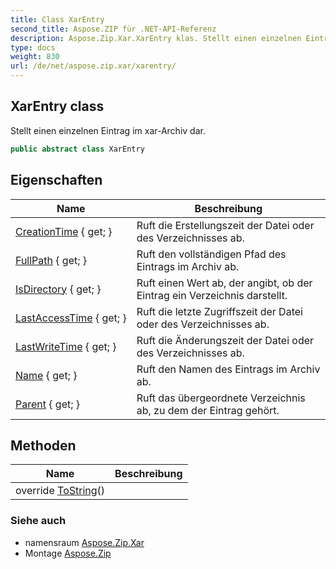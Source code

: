 ```yaml
---
title: Class XarEntry
second_title: Aspose.ZIP für .NET-API-Referenz
description: Aspose.Zip.Xar.XarEntry klas. Stellt einen einzelnen Eintrag im xarArchiv dar.
type: docs
weight: 830
url: /de/net/aspose.zip.xar/xarentry/
---
```

## XarEntry class

Stellt einen einzelnen Eintrag im xar-Archiv dar.

```csharp
public abstract class XarEntry
```

## Eigenschaften

| Name | Beschreibung |
| --- | --- |
| [CreationTime](../../aspose.zip.xar/xarentry/creationtime/) { get; } | Ruft die Erstellungszeit der Datei oder des Verzeichnisses ab. |
| [FullPath](../../aspose.zip.xar/xarentry/fullpath/) { get; } | Ruft den vollständigen Pfad des Eintrags im Archiv ab. |
| [IsDirectory](../../aspose.zip.xar/xarentry/isdirectory/) { get; } | Ruft einen Wert ab, der angibt, ob der Eintrag ein Verzeichnis darstellt. |
| [LastAccessTime](../../aspose.zip.xar/xarentry/lastaccesstime/) { get; } | Ruft die letzte Zugriffszeit der Datei oder des Verzeichnisses ab. |
| [LastWriteTime](../../aspose.zip.xar/xarentry/lastwritetime/) { get; } | Ruft die Änderungszeit der Datei oder des Verzeichnisses ab. |
| [Name](../../aspose.zip.xar/xarentry/name/) { get; } | Ruft den Namen des Eintrags im Archiv ab. |
| [Parent](../../aspose.zip.xar/xarentry/parent/) { get; } | Ruft das übergeordnete Verzeichnis ab, zu dem der Eintrag gehört. |

## Methoden

| Name | Beschreibung |
| --- | --- |
| override [ToString](../../aspose.zip.xar/xarentry/tostring/)() |  |

### Siehe auch

* namensraum [Aspose.Zip.Xar](../../aspose.zip.xar/)
* Montage [Aspose.Zip](../../)


